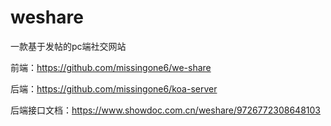 # weshare
一款基于发帖的pc端社交网站

前端：https://github.com/missingone6/we-share

后端：https://github.com/missingone6/koa-server

后端接口文档：https://www.showdoc.com.cn/weshare/9726772308648103
